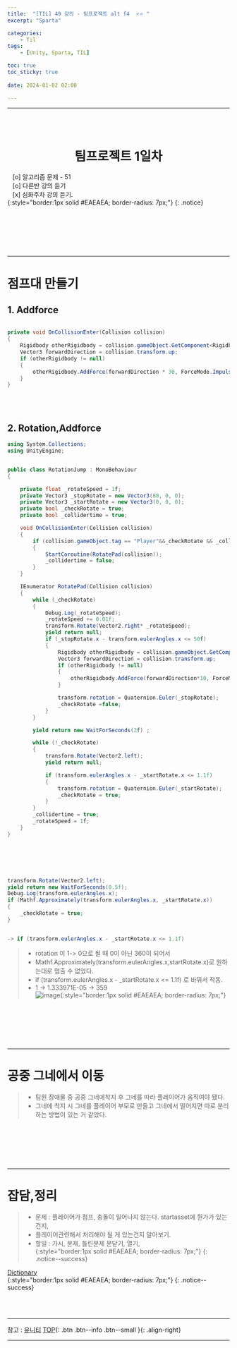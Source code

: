```yaml
---
title:  "[TIL] 49 강의 - 팀프로젝트 alt f4  ⭐⭐ "
excerpt: "Sparta"

categories:
    - Til
tags:
    - [Unity, Sparta, TIL]

toc: true
toc_sticky: true
 
date: 2024-01-02 02:00

---
```

- - -



<BR><BR>


<center><H1>  팀프로젝트 1일차  </H1></center>

&nbsp;&nbsp; [o] 알고리즘 문제  - 51  
&nbsp;&nbsp; [o] 다른반 강의 듣기  
&nbsp;&nbsp; [x] 심화주차 강의 듣기.  
{:style="border:1px solid #EAEAEA; border-radius: 7px;"}
{: .notice}  

<br><br><br><br><br>
- - - 

# 점프대 만들기 
## 1. Addforce 

<div class="notice--primary" markdown="1"> 

```c#

private void OnCollisionEnter(Collision collision)
{
    Rigidbody otherRigidbody = collision.gameObject.GetComponent<Rigidbody>();
    Vector3 forwardDirection = collision.transform.up;
    if (otherRigidbody != null)
    {
        otherRigidbody.AddForce(forwardDirection * 30, ForceMode.Impulse);
    }
}

```
</div>


<br><br>

## 2. Rotation,Addforce 

<div class="notice--primary" markdown="1"> 

```c#
using System.Collections;
using UnityEngine;


public class RotationJump : MonoBehaviour
{

    private float _rotateSpeed = 1f;
    private Vector3 _stopRotate = new Vector3(80, 0, 0);
    private Vector3 _startRotate = new Vector3(0, 0, 0);
    private bool _checkRotate = true;
    private bool _collidertime = true;

    void OnCollisionEnter(Collision collision) 
    {
        if (collision.gameObject.tag == "Player"&&_checkRotate && _collidertime) 
        {
            StartCoroutine(RotatePad(collision));
            _collidertime = false;
        }
    }

    IEnumerator RotatePad(Collision collision)
    {
        while (_checkRotate)
        {
            Debug.Log(_rotateSpeed);
            _rotateSpeed += 0.01f;
            transform.Rotate(Vector2.right* _rotateSpeed);
            yield return null;
            if (_stopRotate.x - transform.eulerAngles.x <= 50f)
            {
                Rigidbody otherRigidbody = collision.gameObject.GetComponent<Rigidbody>();
                Vector3 forwardDirection = collision.transform.up; 
                if (otherRigidbody != null)
                {
                    otherRigidbody.AddForce(forwardDirection*10, ForceMode.Impulse);
                }

                transform.rotation = Quaternion.Euler(_stopRotate);
                _checkRotate =false;
            }
        }

        yield return new WaitForSeconds(2f) ;

        while (!_checkRotate)
        {
            transform.Rotate(Vector2.left);
            yield return null;

            if (transform.eulerAngles.x - _startRotate.x <= 1.1f)
            {
                transform.rotation = Quaternion.Euler(_startRotate);
                _checkRotate = true;
            }
        }
        _collidertime = true;
        _rotateSpeed = 1f;
    }
}



```
</div>

<br><br>

<div class="notice--primary" markdown="1"> 

```c#

transform.Rotate(Vector2.left);
yield return new WaitForSeconds(0.5f);
Debug.Log(transform.eulerAngles.x);
if (Mathf.Approximately(transform.eulerAngles.x, _startRotate.x))
{
    _checkRotate = true;
}


-> if (transform.eulerAngles.x - _startRotate.x <= 1.1f)

```
</div>

> - rotation 이 1-> 0으로 될 때 0이 아닌 360이 되어서  
> - Mathf.Approximately(transform.eulerAngles.x,startRotate.x)로 원하는대로 멈출 수 없었다.
> - if (transform.eulerAngles.x - _startRotate.x <= 1.1f) 로 바꿔서 작동.   
> - 1 -> 1.333971E-05 -> 359  
![image](https://github.com/levell1/levell1.github.io/assets/96651722/5ab7fb31-8391-4ca8-b031-5524fcf96e11){:style="border:1px solid #EAEAEA; border-radius: 7px;"}  


<br><br><br><br><br>
- - - 

# 공중 그네에서 이동
> - 팀원 장애물 중 공중 그네에착지 후 그네를 따라 플레이어가 움직여야 됐다.  
> - 그네에 착지 시 그네를 플레이어 부모로 만들고 그네에서 떨어지면 따로 분리 하는 방법이 있는 거 같았다.  

<br><br><br><br><br>
- - - 

# 잡담,정리
> - 문제 : 플레이어가 점프, 충돌이 일어나지 않는다. startasset에 뭔가가 있는건지,  
> - 플레이어관련해서 처리해야 될 게 있는건지 알아보기.  
> - 할일 : 가시, 문제, 틀린문제 문닫기, 열기,  
{:style="border:1px solid #EAEAEA; border-radius: 7px;"}
{: .notice--success}  

[Dictionary](https://iden351.tistory.com/55)  
{:style="border:1px solid #EAEAEA; border-radius: 7px;"}
{: .notice--success} 

<br><br>
- - -

참고 : [유니티](https://docs.unity3d.com/kr/)
[TOP](#){: .btn .btn--info .btn--small }{: .align-right}
<br>
- - -
